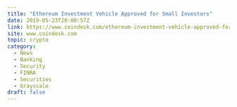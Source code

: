 ```yaml
---
title: "Ethereum Investment Vehicle Approved for Small Investors"
date: 2019-05-23T20:00:57Z
link: https://www.coindesk.com/ethereum-investment-vehicle-approved-for-small-investors?utm_medium=RSS&utm_source=hune
site: www.coindesk.com
topic: crypto
category:
  - News
  - Banking
  - Security
  - FINRA
  - Securities
  - Grayscale
draft: false
---
```

